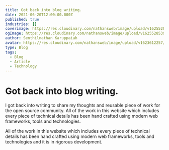 ```yaml
---
title: Got back into blog writing.
date: 2021-06-20T12:00:00.000Z
published: true
industries: []
coverimage: https://res.cloudinary.com/nathansweb/image/upload/v1625528539/bird-01.jpg
ogImage: https://res.cloudinary.com/nathansweb/image/upload/v1625528539/bird-01.jpg
author: Senthilnathan Karuppaiah
avatar: https://res.cloudinary.com/nathansweb/image/upload/v1623612257/profile/sk_profile_sq.png
type: Blog
tags:
  - Blog
  - Article
  - Technology
---
```


# Got back into blog writing.

I got back into writing to share my thoughts and reusable piece of work for the open source community. All of the work in this website which includes every piece of technical details has been hand crafted using modern web frameworks, tools and technologies.

<!-- more -->

All of the work in this website which includes every piece of technical details has been hand crafted using modern web frameworks, tools and technologies and it is in rigorous development. 